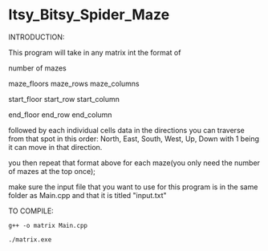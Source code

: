 # Itsy_Bitsy_Spider_Maze
INTRODUCTION:

This program will take in any matrix int the format of

number of mazes

maze_floors maze_rows maze_columns

start_floor start_row start_column

end_floor end_row end_column

followed by each individual cells data in the directions you can traverse from that spot in this order:
    North, East, South, West, Up, Down
with 1 being it can move in that direction.

you then repeat that format above for each maze(you only need the number of mazes at the top once);

make sure the input file that you want to use for this program is in the same folder as Main.cpp and that it is titled "input.txt"

TO COMPILE:

    g++ -o matrix Main.cpp
    
    ./matrix.exe

